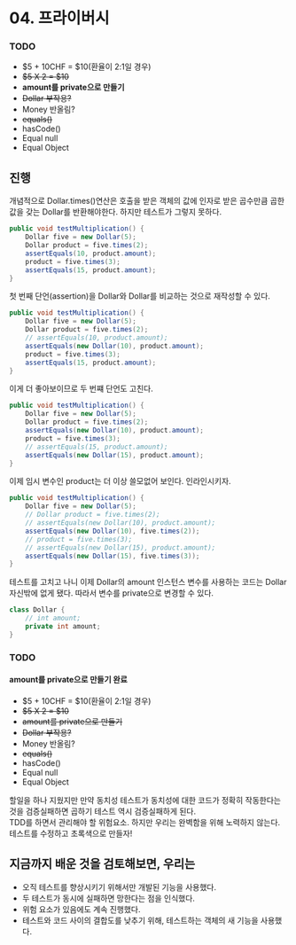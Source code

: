 # 04. 프라이버시

### TODO
 - $5 + 10CHF = $10(환율이 2:1일 경우)
 - ~~$5 X 2 = $10~~
 - **amount를 private으로 만들기**
 - ~~Dollar 부작용?~~
 - Money 반올림?
 - ~~equals()~~
 - hasCode()
 - Equal null
 - Equal Object

## 진행
개념적으로 Dollar.times()연산은 호출을 받은 객체의 값에 인자로 받은 곱수만큼 곱한 값을 갖는 Dollar를 반환해야한다. 하지만 테스트가 그렇지 못하다.  
```JAVA
public void testMultiplication() {
	Dollar five = new Dollar(5);
	Dollar product = five.times(2);
	assertEquals(10, product.amount);
	product = five.times(3);
	assertEquals(15, product.amount);
}
```
첫 번째 단언(assertion)을 Dollar와 Dollar를 비교하는 것으로 재작성할 수 있다.
```JAVA
public void testMultiplication() {
	Dollar five = new Dollar(5);
	Dollar product = five.times(2);
	// assertEquals(10, product.amount);
	assertEquals(new Dollar(10), product.amount);
	product = five.times(3);
	assertEquals(15, product.amount);
}
```
이게 더 좋아보이므로 두 번쨰 단언도 고친다.
```JAVA
public void testMultiplication() {
	Dollar five = new Dollar(5);
	Dollar product = five.times(2);
	assertEquals(new Dollar(10), product.amount);
	product = five.times(3);
	// assertEquals(15, product.amount);
	assertEquals(new Dollar(15), product.amount);
}
```
이제 임시 변수인 product는 더 이상 쓸모없어 보인다. 인라인시키자.
```JAVA
public void testMultiplication() {
	Dollar five = new Dollar(5);
	// Dollar product = five.times(2);
	// assertEquals(new Dollar(10), product.amount);
	assertEquals(new Dollar(10), five.times(2));
	// product = five.times(3);
	// assertEquals(new Dollar(15), product.amount);
	assertEquals(new Dollar(15), five.times(3));
}
```
테스트를 고치고 나니 이제 Dollar의 amount 인스턴스 변수를 사용하는 코드는 Dollar 자신밖에 없게 됐다. 따라서 변수를 private으로 변경할 수 있다.
```JAVA
class Dollar {
	// int amount;
	private int amount;
}
```
### TODO
#### amount를 private으로 만들기 완료
 - $5 + 10CHF = $10(환율이 2:1일 경우)
 - ~~$5 X 2 = $10~~
 - ~~amount를 private으로 만들기~~
 - ~~Dollar 부작용?~~
 - Money 반올림?
 - ~~equals()~~
 - hasCode()
 - Equal null
 - Equal Object

할일을 하나 지웠지만 만약 동치성 테스트가 동치성에 대한 코드가 정확히 작동한다는 것을 검증실패하면 곱하기 테스트 역시 검증실패하게 된다.  
TDD를 하면서 관리해야 할 위험요소. 하지만 우리는 완벽함을 위해 노력하지 않는다.  
테스트를 수정하고 초록색으로 만들자!

## 지금까지 배운 것을 검토해보면, 우리는
 - 오직 테스트를 향상시키기 위해서만 개발된 기능을 사용했다.
 - 두 테스트가 동시에 실패하면 망한다는 점을 인식했다.
 - 위험 요소가 있음에도 계속 진행했다.
 - 테스트와 코드 사이의 결합도를 낮추기 위해, 테스트하는 객체의 새 기능을 사용했다.
